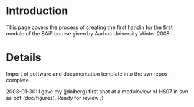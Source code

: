 # Introduction #

This page covers the process of creating the first handin for the first module of the SAiP course given by Aarhus University Winter 2008.


# Details #

Import of software and documentation template into the svn repos complete.

2008-01-30: I gave my (jdalberg) first shot at a moduleview of HS07 in svn as pdf (doc/figures). Ready for review ;)